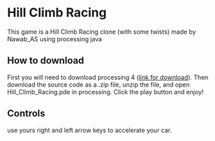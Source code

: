 # Hill Climb Racing
This game is a Hill Climb Racing clone (with some twists) made by Nawab_AS using processing java

## How to download
First you will need to download processing 4 ([link for download](https://processing.org/download)). Then download the source code as a .zip file, unzip the file, and open Hill_Climb_Racing.pde in processing. Click the play button and enjoy!

## Controls
use yours right and left arrow keys to accelerate your car.
